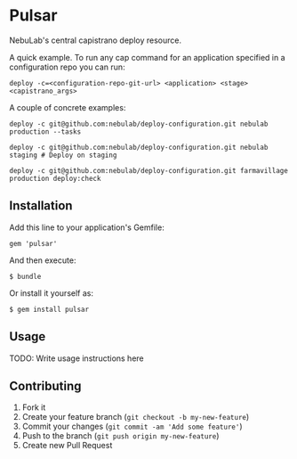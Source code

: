 # Pulsar

NebuLab's central capistrano deploy resource.


A quick example. To run any cap command for an application specified in a configuration repo you can run:

```
deploy -c=<configuration-repo-git-url> <application> <stage> <capistrano_args>
```

A couple of concrete examples:

```
deploy -c git@github.com:nebulab/deploy-configuration.git nebulab production --tasks

deploy -c git@github.com:nebulab/deploy-configuration.git nebulab staging # Deploy on staging

deploy -c git@github.com:nebulab/deploy-configuration.git farmavillage production deploy:check
```

## Installation

Add this line to your application's Gemfile:

    gem 'pulsar'

And then execute:

    $ bundle

Or install it yourself as:

    $ gem install pulsar

## Usage

TODO: Write usage instructions here

## Contributing

1. Fork it
2. Create your feature branch (`git checkout -b my-new-feature`)
3. Commit your changes (`git commit -am 'Add some feature'`)
4. Push to the branch (`git push origin my-new-feature`)
5. Create new Pull Request
